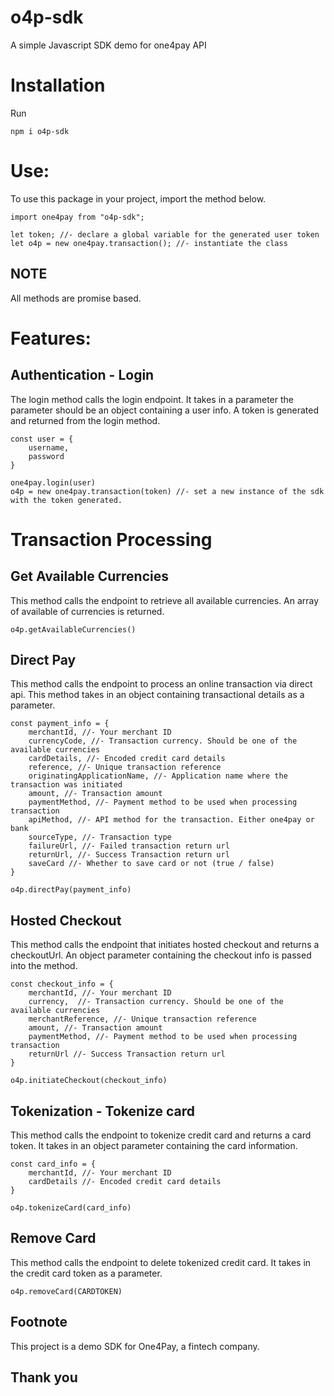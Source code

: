 ﻿# o4p-sdk
A simple Javascript SDK demo for one4pay API

# Installation
Run  
```
npm i o4p-sdk
```

# Use:
To use this package in your project, import the method below.
```
import one4pay from "o4p-sdk";

let token; //- declare a global variable for the generated user token
let o4p = new one4pay.transaction(); //- instantiate the class
```
## NOTE
All methods are promise based.

# Features:

## Authentication - Login
The login method calls the login endpoint. It takes in a parameter the parameter should be an object containing a user info. A token is generated and returned from the login method.

```
const user = {
    username,
    password
}

one4pay.login(user)
o4p = new one4pay.transaction(token) //- set a new instance of the sdk with the token generated.
```

# Transaction Processing

## Get Available Currencies
This method calls the endpoint to retrieve all available currencies. An array of available of currencies is returned.

```
o4p.getAvailableCurrencies()
```

## Direct Pay
This method calls the endpoint to process an online transaction via direct api. This method takes in an object containing transactional details as a parameter.

```
const payment_info = {
    merchantId, //- Your merchant ID 
    currencyCode, //- Transaction currency. Should be one of the available currencies 
    cardDetails, //- Encoded credit card details 
    reference, //- Unique transaction reference 
    originatingApplicationName, //- Application name where the transaction was initiated 
    amount, //- Transaction amount 
    paymentMethod, //- Payment method to be used when processing transaction 
    apiMethod, //- API method for the transaction. Either one4pay or bank 
    sourceType, //- Transaction type 
    failureUrl, //- Failed transaction return url 
    returnUrl, //- Success Transaction return url 
    saveCard //- Whether to save card or not (true / false) 
}

o4p.directPay(payment_info)
```

## Hosted Checkout
This method calls the endpoint that initiates hosted checkout and returns a checkoutUrl. An object parameter containing the checkout info is passed into the method.

```
const checkout_info = {
    merchantId, //- Your merchant ID 
    currency,  //- Transaction currency. Should be one of the available currencies 
    merchantReference, //- Unique transaction reference 
    amount, //- Transaction amount 
    paymentMethod, //- Payment method to be used when processing transaction 
    returnUrl //- Success Transaction return url 
}

o4p.initiateCheckout(checkout_info)
```

## Tokenization - Tokenize card
This method calls the endpoint to tokenize credit card and returns a card token. It takes in an object parameter containing the card information.

```
const card_info = {
    merchantId, //- Your merchant ID 
    cardDetails //- Encoded credit card details 
}

o4p.tokenizeCard(card_info)
```

## Remove Card
This method calls the endpoint to delete tokenized credit card. It takes in the credit card token as a parameter.

```
o4p.removeCard(CARDTOKEN)
```

## Footnote
This project is a demo SDK for One4Pay, a fintech company.

## Thank you
